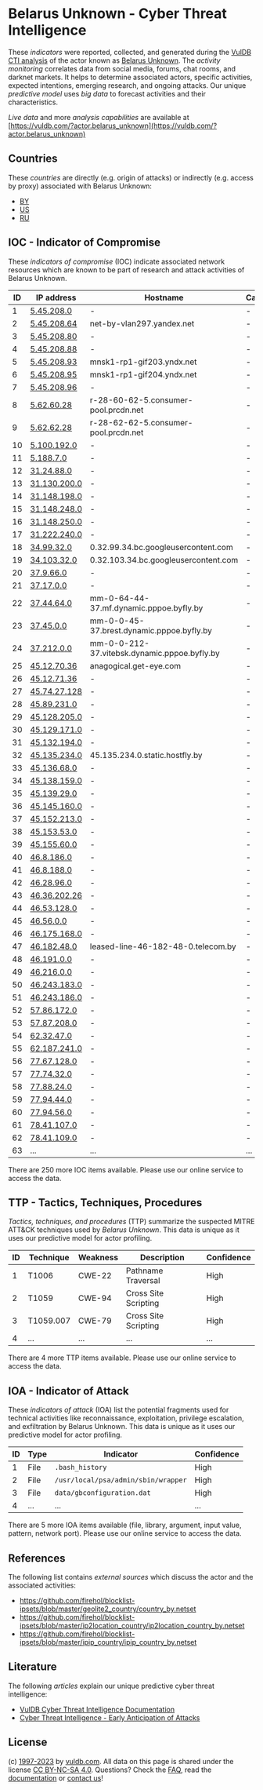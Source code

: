 # Belarus Unknown - Cyber Threat Intelligence

These _indicators_ were reported, collected, and generated during the [VulDB CTI analysis](https://vuldb.com/?kb.cti) of the actor known as [Belarus Unknown](https://vuldb.com/?actor.belarus_unknown). The _activity monitoring_ correlates data from social media, forums, chat rooms, and darknet markets. It helps to determine associated actors, specific activities, expected intentions, emerging research, and ongoing attacks. Our unique _predictive model_ uses _big data_ to forecast activities and their characteristics.

_Live data_ and more _analysis capabilities_ are available at [https://vuldb.com/?actor.belarus_unknown](https://vuldb.com/?actor.belarus_unknown)

## Countries

These _countries_ are directly (e.g. origin of attacks) or indirectly (e.g. access by proxy) associated with Belarus Unknown:

* [BY](https://vuldb.com/?country.by)
* [US](https://vuldb.com/?country.us)
* [RU](https://vuldb.com/?country.ru)

## IOC - Indicator of Compromise

These _indicators of compromise_ (IOC) indicate associated network resources which are known to be part of research and attack activities of Belarus Unknown.

ID | IP address | Hostname | Campaign | Confidence
-- | ---------- | -------- | -------- | ----------
1 | [5.45.208.0](https://vuldb.com/?ip.5.45.208.0) | - | - | High
2 | [5.45.208.64](https://vuldb.com/?ip.5.45.208.64) | net-by-vlan297.yandex.net | - | High
3 | [5.45.208.80](https://vuldb.com/?ip.5.45.208.80) | - | - | High
4 | [5.45.208.88](https://vuldb.com/?ip.5.45.208.88) | - | - | High
5 | [5.45.208.93](https://vuldb.com/?ip.5.45.208.93) | mnsk1-rp1-gif203.yndx.net | - | High
6 | [5.45.208.95](https://vuldb.com/?ip.5.45.208.95) | mnsk1-rp1-gif204.yndx.net | - | High
7 | [5.45.208.96](https://vuldb.com/?ip.5.45.208.96) | - | - | High
8 | [5.62.60.28](https://vuldb.com/?ip.5.62.60.28) | r-28-60-62-5.consumer-pool.prcdn.net | - | High
9 | [5.62.62.28](https://vuldb.com/?ip.5.62.62.28) | r-28-62-62-5.consumer-pool.prcdn.net | - | High
10 | [5.100.192.0](https://vuldb.com/?ip.5.100.192.0) | - | - | High
11 | [5.188.7.0](https://vuldb.com/?ip.5.188.7.0) | - | - | High
12 | [31.24.88.0](https://vuldb.com/?ip.31.24.88.0) | - | - | High
13 | [31.130.200.0](https://vuldb.com/?ip.31.130.200.0) | - | - | High
14 | [31.148.198.0](https://vuldb.com/?ip.31.148.198.0) | - | - | High
15 | [31.148.248.0](https://vuldb.com/?ip.31.148.248.0) | - | - | High
16 | [31.148.250.0](https://vuldb.com/?ip.31.148.250.0) | - | - | High
17 | [31.222.240.0](https://vuldb.com/?ip.31.222.240.0) | - | - | High
18 | [34.99.32.0](https://vuldb.com/?ip.34.99.32.0) | 0.32.99.34.bc.googleusercontent.com | - | Medium
19 | [34.103.32.0](https://vuldb.com/?ip.34.103.32.0) | 0.32.103.34.bc.googleusercontent.com | - | Medium
20 | [37.9.66.0](https://vuldb.com/?ip.37.9.66.0) | - | - | High
21 | [37.17.0.0](https://vuldb.com/?ip.37.17.0.0) | - | - | High
22 | [37.44.64.0](https://vuldb.com/?ip.37.44.64.0) | mm-0-64-44-37.mf.dynamic.pppoe.byfly.by | - | High
23 | [37.45.0.0](https://vuldb.com/?ip.37.45.0.0) | mm-0-0-45-37.brest.dynamic.pppoe.byfly.by | - | High
24 | [37.212.0.0](https://vuldb.com/?ip.37.212.0.0) | mm-0-0-212-37.vitebsk.dynamic.pppoe.byfly.by | - | High
25 | [45.12.70.36](https://vuldb.com/?ip.45.12.70.36) | anagogical.get-eye.com | - | High
26 | [45.12.71.36](https://vuldb.com/?ip.45.12.71.36) | - | - | High
27 | [45.74.27.128](https://vuldb.com/?ip.45.74.27.128) | - | - | High
28 | [45.89.231.0](https://vuldb.com/?ip.45.89.231.0) | - | - | High
29 | [45.128.205.0](https://vuldb.com/?ip.45.128.205.0) | - | - | High
30 | [45.129.171.0](https://vuldb.com/?ip.45.129.171.0) | - | - | High
31 | [45.132.194.0](https://vuldb.com/?ip.45.132.194.0) | - | - | High
32 | [45.135.234.0](https://vuldb.com/?ip.45.135.234.0) | 45.135.234.0.static.hostfly.by | - | High
33 | [45.136.68.0](https://vuldb.com/?ip.45.136.68.0) | - | - | High
34 | [45.138.159.0](https://vuldb.com/?ip.45.138.159.0) | - | - | High
35 | [45.139.29.0](https://vuldb.com/?ip.45.139.29.0) | - | - | High
36 | [45.145.160.0](https://vuldb.com/?ip.45.145.160.0) | - | - | High
37 | [45.152.213.0](https://vuldb.com/?ip.45.152.213.0) | - | - | High
38 | [45.153.53.0](https://vuldb.com/?ip.45.153.53.0) | - | - | High
39 | [45.155.60.0](https://vuldb.com/?ip.45.155.60.0) | - | - | High
40 | [46.8.186.0](https://vuldb.com/?ip.46.8.186.0) | - | - | High
41 | [46.8.188.0](https://vuldb.com/?ip.46.8.188.0) | - | - | High
42 | [46.28.96.0](https://vuldb.com/?ip.46.28.96.0) | - | - | High
43 | [46.36.202.26](https://vuldb.com/?ip.46.36.202.26) | - | - | High
44 | [46.53.128.0](https://vuldb.com/?ip.46.53.128.0) | - | - | High
45 | [46.56.0.0](https://vuldb.com/?ip.46.56.0.0) | - | - | High
46 | [46.175.168.0](https://vuldb.com/?ip.46.175.168.0) | - | - | High
47 | [46.182.48.0](https://vuldb.com/?ip.46.182.48.0) | leased-line-46-182-48-0.telecom.by | - | High
48 | [46.191.0.0](https://vuldb.com/?ip.46.191.0.0) | - | - | High
49 | [46.216.0.0](https://vuldb.com/?ip.46.216.0.0) | - | - | High
50 | [46.243.183.0](https://vuldb.com/?ip.46.243.183.0) | - | - | High
51 | [46.243.186.0](https://vuldb.com/?ip.46.243.186.0) | - | - | High
52 | [57.86.172.0](https://vuldb.com/?ip.57.86.172.0) | - | - | High
53 | [57.87.208.0](https://vuldb.com/?ip.57.87.208.0) | - | - | High
54 | [62.32.47.0](https://vuldb.com/?ip.62.32.47.0) | - | - | High
55 | [62.187.241.0](https://vuldb.com/?ip.62.187.241.0) | - | - | High
56 | [77.67.128.0](https://vuldb.com/?ip.77.67.128.0) | - | - | High
57 | [77.74.32.0](https://vuldb.com/?ip.77.74.32.0) | - | - | High
58 | [77.88.24.0](https://vuldb.com/?ip.77.88.24.0) | - | - | High
59 | [77.94.44.0](https://vuldb.com/?ip.77.94.44.0) | - | - | High
60 | [77.94.56.0](https://vuldb.com/?ip.77.94.56.0) | - | - | High
61 | [78.41.107.0](https://vuldb.com/?ip.78.41.107.0) | - | - | High
62 | [78.41.109.0](https://vuldb.com/?ip.78.41.109.0) | - | - | High
63 | ... | ... | ... | ...

There are 250 more IOC items available. Please use our online service to access the data.

## TTP - Tactics, Techniques, Procedures

_Tactics, techniques, and procedures_ (TTP) summarize the suspected MITRE ATT&CK techniques used by _Belarus Unknown_. This data is unique as it uses our predictive model for actor profiling.

ID | Technique | Weakness | Description | Confidence
-- | --------- | -------- | ----------- | ----------
1 | T1006 | CWE-22 | Pathname Traversal | High
2 | T1059 | CWE-94 | Cross Site Scripting | High
3 | T1059.007 | CWE-79 | Cross Site Scripting | High
4 | ... | ... | ... | ...

There are 4 more TTP items available. Please use our online service to access the data.

## IOA - Indicator of Attack

These _indicators of attack_ (IOA) list the potential fragments used for technical activities like reconnaissance, exploitation, privilege escalation, and exfiltration by Belarus Unknown. This data is unique as it uses our predictive model for actor profiling.

ID | Type | Indicator | Confidence
-- | ---- | --------- | ----------
1 | File | `.bash_history` | High
2 | File | `/usr/local/psa/admin/sbin/wrapper` | High
3 | File | `data/gbconfiguration.dat` | High
4 | ... | ... | ...

There are 5 more IOA items available (file, library, argument, input value, pattern, network port). Please use our online service to access the data.

## References

The following list contains _external sources_ which discuss the actor and the associated activities:

* https://github.com/firehol/blocklist-ipsets/blob/master/geolite2_country/country_by.netset
* https://github.com/firehol/blocklist-ipsets/blob/master/ip2location_country/ip2location_country_by.netset
* https://github.com/firehol/blocklist-ipsets/blob/master/ipip_country/ipip_country_by.netset

## Literature

The following _articles_ explain our unique predictive cyber threat intelligence:

* [VulDB Cyber Threat Intelligence Documentation](https://vuldb.com/?kb.cti)
* [Cyber Threat Intelligence - Early Anticipation of Attacks](https://www.scip.ch/en/?labs.20201022)

## License

(c) [1997-2023](https://vuldb.com/?kb.changelog) by [vuldb.com](https://vuldb.com/?kb.about). All data on this page is shared under the license [CC BY-NC-SA 4.0](https://creativecommons.org/licenses/by-nc-sa/4.0/). Questions? Check the [FAQ](https://vuldb.com/?kb.faq), read the [documentation](https://vuldb.com/?kb) or [contact us](https://vuldb.com/?contact)!
